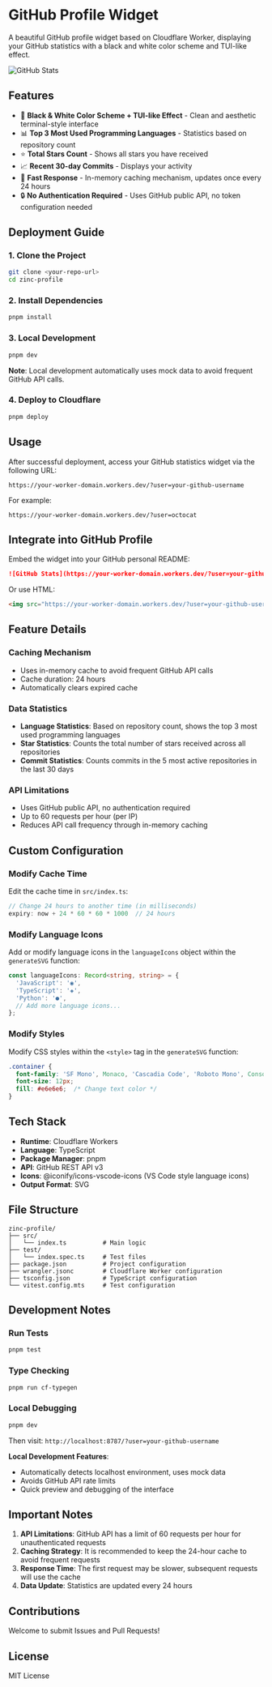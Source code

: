# GitHub Profile Widget

A beautiful GitHub profile widget based on Cloudflare Worker, displaying your GitHub statistics with a black and white color scheme and TUI-like effect.

![GitHub Stats](https://zinc-profile.songraysmail.workers.dev/?user=ray-d-song) 

## Features

- 🎨 **Black & White Color Scheme + TUI-like Effect** - Clean and aesthetic terminal-style interface
- 📊 **Top 3 Most Used Programming Languages** - Statistics based on repository count
- ⭐ **Total Stars Count** - Shows all stars you have received
- 📈 **Recent 30-day Commits** - Displays your activity
- 🚀 **Fast Response** - In-memory caching mechanism, updates once every 24 hours
- 🔒 **No Authentication Required** - Uses GitHub public API, no token configuration needed

## Deployment Guide

### 1. Clone the Project

```bash
git clone <your-repo-url>
cd zinc-profile
```

### 2. Install Dependencies

```bash
pnpm install
```

### 3. Local Development

```bash
pnpm dev
```

**Note**: Local development automatically uses mock data to avoid frequent GitHub API calls.

### 4. Deploy to Cloudflare

```bash
pnpm deploy
```

## Usage

After successful deployment, access your GitHub statistics widget via the following URL:

```
https://your-worker-domain.workers.dev/?user=your-github-username
```

For example:
```
https://your-worker-domain.workers.dev/?user=octocat
```

## Integrate into GitHub Profile

Embed the widget into your GitHub personal README:

```markdown
![GitHub Stats](https://your-worker-domain.workers.dev/?user=your-github-username)
```

Or use HTML:

```html
<img src="https://your-worker-domain.workers.dev/?user=your-github-username" alt="GitHub Stats" />
```

## Feature Details

### Caching Mechanism
- Uses in-memory cache to avoid frequent GitHub API calls
- Cache duration: 24 hours
- Automatically clears expired cache

### Data Statistics
- **Language Statistics**: Based on repository count, shows the top 3 most used programming languages
- **Star Statistics**: Counts the total number of stars received across all repositories
- **Commit Statistics**: Counts commits in the 5 most active repositories in the last 30 days

### API Limitations
- Uses GitHub public API, no authentication required
- Up to 60 requests per hour (per IP)
- Reduces API call frequency through in-memory caching

## Custom Configuration

### Modify Cache Time

Edit the cache time in `src/index.ts`:

```typescript
// Change 24 hours to another time (in milliseconds)
expiry: now + 24 * 60 * 60 * 1000  // 24 hours
```

### Modify Language Icons

Add or modify language icons in the `languageIcons` object within the `generateSVG` function:

```typescript
const languageIcons: Record<string, string> = {
  'JavaScript': '◉',
  'TypeScript': '◈',
  'Python': '●',
  // Add more language icons...
};
```

### Modify Styles

Modify CSS styles within the `<style>` tag in the `generateSVG` function:

```css
.container {
  font-family: 'SF Mono', Monaco, 'Cascadia Code', 'Roboto Mono', Consolas, 'Courier New', monospace;
  font-size: 12px;
  fill: #e6e6e6;  /* Change text color */
}
```

## Tech Stack

- **Runtime**: Cloudflare Workers
- **Language**: TypeScript
- **Package Manager**: pnpm
- **API**: GitHub REST API v3
- **Icons**: @iconify/icons-vscode-icons (VS Code style language icons)
- **Output Format**: SVG

## File Structure

```
zinc-profile/
├── src/
│   └── index.ts          # Main logic
├── test/
│   └── index.spec.ts     # Test files
├── package.json          # Project configuration
├── wrangler.jsonc        # Cloudflare Worker configuration
├── tsconfig.json         # TypeScript configuration
└── vitest.config.mts     # Test configuration
```

## Development Notes

### Run Tests

```bash
pnpm test
```

### Type Checking

```bash
pnpm run cf-typegen
```

### Local Debugging

```bash
pnpm dev
```

Then visit: `http://localhost:8787/?user=your-github-username`

**Local Development Features**:
- Automatically detects localhost environment, uses mock data
- Avoids GitHub API rate limits
- Quick preview and debugging of the interface

## Important Notes

1. **API Limitations**: GitHub API has a limit of 60 requests per hour for unauthenticated requests
2. **Caching Strategy**: It is recommended to keep the 24-hour cache to avoid frequent requests
3. **Response Time**: The first request may be slower, subsequent requests will use the cache
4. **Data Update**: Statistics are updated every 24 hours

## Contributions

Welcome to submit Issues and Pull Requests!

## License

MIT License 